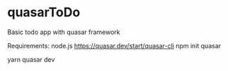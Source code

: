 # quasarToDo
Basic todo app with quasar framework

Requirements:
node.js
https://quasar.dev/start/quasar-cli
npm init quasar

yarn quasar dev